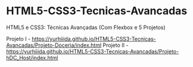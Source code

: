 # HTML5-CSS3-Tecnicas-Avancadas
 HTML5 e CSS3: Técnicas Avançadas (Com Flexbox e 5 Projetos)
 
 Projeto I - https://yurhiiida.github.io/HTML5-CSS3-Tecnicas-Avancadas/Projeto-Doceria/index.html
 Projeto II - https://yurhiiida.github.io/HTML5-CSS3-Tecnicas-Avancadas/Projeto-hDC_Host/index.html
